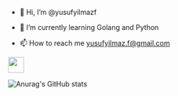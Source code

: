 - 👋 Hi, I’m @yusufyilmazf

- 🌱 I’m currently learning Golang and Python 

- 📫 How to reach me yusufyilmaz.f@gmail.com
 <img height="32" width="32" src="https://cdn.jsdelivr.net/npm/simple-icons@v7/icons/#0A66C2.svg" />

![Anurag's GitHub stats](https://github-readme-stats.vercel.app/api?username=yusufyilmazf&count_private=true)
